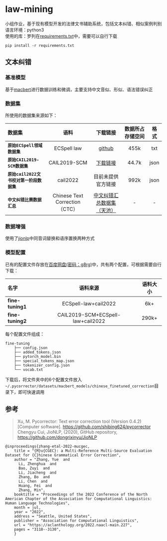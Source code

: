 # law-mining

小组作业，基于现有模型开发的法律文书辅助系统，包括文本纠错、相似案例判别 <br>
语言环境：python3<br>
使用的库：罗列在[requirements.txt](https://github.com/F-crystal/law-mining/blob/7237902458d335e5e0fa2f9a9f00b41ace8cf856/requirements.txt)中，需要可以自行下载<br>
```
pip install -r requirements.txt
```

## 文本纠错
### 基准模型
基于[macbert](https://github.com/shibing624/pycorrector/blob/master/pycorrector/macbert)进行数据训练和微调，主要支持中文音似、形似、语法错误纠正<br>

### 数据集
所使用的数据集来源如下：<br>

| 数据集 | 语料 | 下载链接 | 数据所占存储空间 | 格式 |
| :------- | :---------: | :---------: | :---------: | :---------: |
| **`原始ECSpell领域数据集`** | ECSpell law| [github](https://github.com/Aopolin-Lv/ECSpell)| 455k | txt |
| **`原始CAIL2019-SCM数据集`** | CAIL2019-SCM | [下载链接](https://cail.oss-cn-qingdao.aliyuncs.com/cail2019/CAIL2019-SCM.zip)| 44.7k | json |
| **`原始cail2022文书校对第一阶段数据集`** | cail2022| 目前未提供官方链接 | 992k | json |
| **`中文纠错比赛数据汇总`** | Chinese Text Correction（CTC） | [中文纠错汇总数据集（天池）](https://tianchi.aliyun.com/dataset/138195) | - | - |

### 数据增强
使用了[jionlp](https://github.com/dongrixinyu/JioNLP)中同音词替换和语序置换两种方式

### 模型配置
已有的配置文件存放在[百度网盘(密码：g8rg)](https://pan.baidu.com/s/1S8MFMfRFeIGyFdT32l1YeQ)中，共有两个配置，可根据需要自行下载：<br>

| 名字 | 语料来源 | 语料大小 |
| :------- | :---------: | :---------: | 
| **fine-tuning1** | ECSpell-law+cail2022| 6k+ |
| **fine-tuning2** | CAIL2019-SCM+ECSpell-law+cail2022 | 290k+ |

每个配置文件组成：
```
fine-tuning
    ├── config.json
    ├── added_tokens.json
    ├── pytorch_model.bin
    ├── special_tokens_map.json
    ├── tokenizer_config.json
    └── vocab.txt
```
下载后，将文件夹中的6个配置文件放入`~/.pycorrector/datasets/macbert_models/chinese_finetuned_correction`目录下，即可快速调用

## 参考
> Xu, M. Pycorrector: Text error correction tool (Version 0.4.2) [Computer software]. https://github.com/shibing624/pycorrector<br>
> Chengyu Cui, JioNLP, (2020), GitHub repository, https://github.com/dongrixinyu/JioNLP
```
@inproceedings{zhang-etal-2022-mucgec,
    title = "{M}u{CGEC}: a Multi-Reference Multi-Source Evaluation Dataset for {C}hinese Grammatical Error Correction",
    author = "Zhang, Yue  and
      Li, Zhenghua  and
      Bao, Zuyi  and
      Li, Jiacheng  and
      Zhang, Bo  and
      Li, Chen  and
      Huang, Fei  and
      Zhang, Min",
    booktitle = "Proceedings of the 2022 Conference of the North American Chapter of the Association for Computational Linguistics: Human Language Technologies",
    month = jul,
    year = "2022",
    address = "Seattle, United States",
    publisher = "Association for Computational Linguistics",
    url = "https://aclanthology.org/2022.naacl-main.227",
    pages = "3118--3130",
    }
  ```
